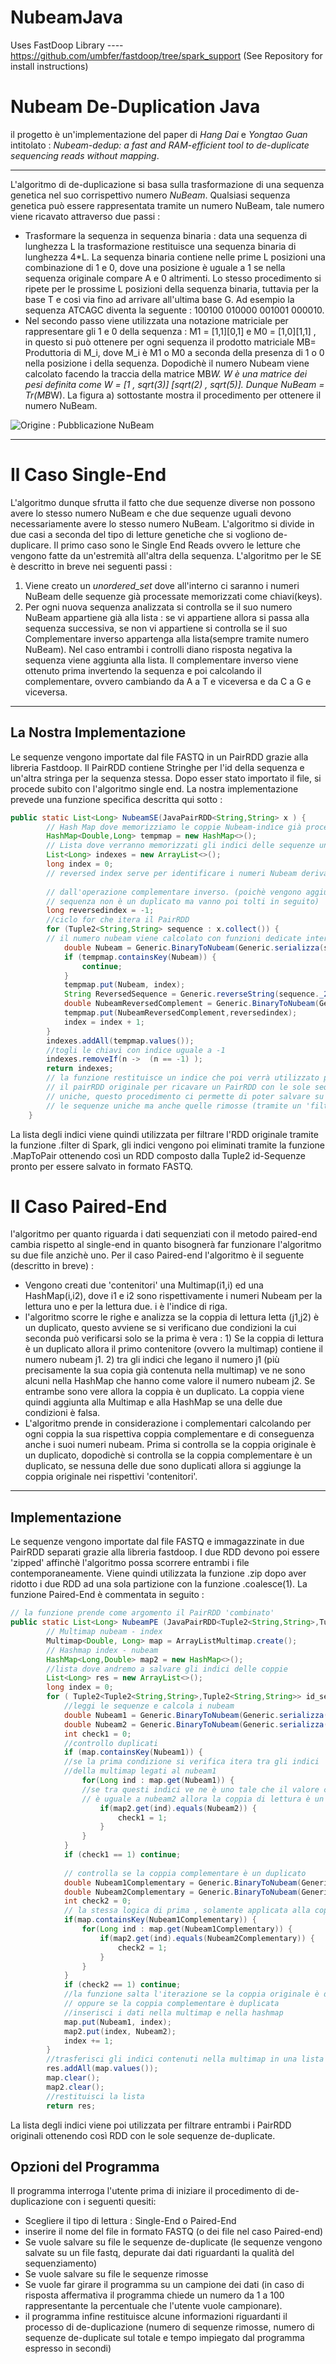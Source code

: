 # NubeamJava
Uses FastDoop Library ---- https://github.com/umbfer/fastdoop/tree/spark_support (See Repository for install instructions)

# Nubeam De-Duplication Java
il progetto è un'implementazione del paper di *Hang Dai* e *Yongtao Guan* intitolato : *Nubeam-dedup: a fast and RAM-efficient tool to
de-duplicate sequencing reads without mapping*.

------------


L'algoritmo di de-duplicazione si basa sulla trasformazione di una sequenza genetica nel suo corrispettivo numero *NuBeam*. Qualsiasi sequenza genetica può essere rappresentata tramite un numero NuBeam, tale numero viene ricavato attraverso due passi :
- Trasformare la sequenza in sequenza binaria : data una sequenza di lunghezza L la trasformazione restituisce una sequenza binaria di lunghezza 4*L. La sequenza binaria contiene nelle prime L posizioni una combinazione di 1 e 0, dove una posizione è uguale a 1 se nella sequenza originale compare A e 0 altrimenti. Lo stesso procedimento si ripete per le prossime L posizioni della sequenza binaria, tuttavia per la base T e così via fino ad arrivare all'ultima base G. Ad esempio la sequenza ATCAGC diventa la seguente : 100100 010000 001001 000010.
- Nel secondo passo viene utilizzata una notazione matriciale per rappresentare gli 1 e 0 della sequenza : M1 = [1,1][0,1] e M0 = [1,0][1,1] , in questo si può ottenere per ogni sequenza il prodotto matriciale MB= Produttoria di M_i,  dove M_i è M1 o M0 a seconda della presenza di 1 o 0 nella posizione i della sequenza. Dopodichè il numero Nubeam viene calcolato facendo la traccia della matrice MB*W. W è una matrice dei pesi definita come W = [1 , sqrt(3)] [sqrt(2) , sqrt(5)]. Dunque NuBeam = Tr(MB*W). La figura a) sottostante mostra il procedimento per ottenere il numero NuBeam.


![Origine : Pubblicazione NuBeam](https://oup.silverchair-cdn.com/oup/backfile/Content_public/Journal/bioinformatics/36/10/10.1093_bioinformatics_btaa112/2/m_btaa112f1.jpeg?Expires=1629501309&Signature=xe6TxW39cJUOSta8XCQhvbX-mrxvt2Eox2vSPl8APb8l8fwKRjPVexb4DFJgIBCGXZpg7es2sXujXC-IqsC0WY8-d9Feu5lQ8sedC2mmyGKDnMbXbEYx~eTaLOsZv5OHAJ4vAFFQaDlLcsO16rFj~Aku4Jp9S9cKjZ9dlO20aYsDKKxelMIUZ6GpWOY9gpE6GVWuy-JNyuH5Teu6MyKd1K8KQArO2gGzYceoLayNzFuTJnYwSRIjENNyHjJbGXYSZg4btkFqX1qo4s3BD9YfHPXCVVqSOlTaVppexQkWysFqEvyVuuwBOOJCG36C9vodTdk13WANM1Iuf8k31GcLvQ__&Key-Pair-Id=APKAIE5G5CRDK6RD3PGA "Origine : Pubblicazione NuBeam")


------------

# Il Caso Single-End
L'algoritmo dunque sfrutta il fatto che due sequenze diverse non possono avere lo stesso numero NuBeam e che due sequenze uguali devono necessariamente avere lo stesso numero NuBeam. L'algoritmo si divide in due casi a seconda del tipo di letture genetiche che si vogliono de-duplicare. 
Il primo caso sono le Single End Reads ovvero le letture che vengono fatte da un'estremità all'altra della sequenza. L'algoritmo per le SE è descritto in breve nei seguenti passi :
1.  Viene creato un *unordered_set* dove all'interno ci saranno i numeri NuBeam delle sequenze già processate memorizzati come chiavi(keys). 
2. Per ogni nuova sequenza analizzata si controlla se il suo numero NuBeam appartiene già alla lista : se vi appartiene allora si passa alla sequenza successiva, se non vi appartiene si controlla se il suo Complementare inverso appartenga alla lista(sempre tramite numero NuBeam). Nel caso entrambi i controlli diano risposta negativa la sequenza viene aggiunta alla lista.
Il complementare inverso viene ottenuto prima invertendo la sequenza e poi calcolando il complementare, ovvero cambiando da A a T e viceversa e da C a G e viceversa. 

------------

## La Nostra Implementazione
Le sequenze vengono importate dal file FASTQ in un PairRDD grazie alla libreria Fastdoop. Il PairRDD contiene Stringhe per l'id della sequenza e un'altra stringa per la sequenza stessa. Dopo esser stato importato il file, si procede subito con l'algoritmo single end. La nostra implementazione prevede una funzione specifica descritta qui sotto : 
```java
public static List<Long> NubeamSE(JavaPairRDD<String,String> x ) {
		// Hash Map dove memorizziamo le coppie Nubeam-indice già processate
		HashMap<Double,Long> tempmap = new HashMap<>();
		// Lista dove verranno memorizzati gli indici delle sequenze uniche
		List<Long> indexes = new ArrayList<>();
		long index = 0;
		// reversed index serve per identificare i numeri Nubeam derivanti
		
		// dall'operazione complementare inverso. (poichè vengono aggiunti se la 
		// sequenza non è un duplicato ma vanno poi tolti in seguito)
		long reversedindex = -1;
		//ciclo for che itera il PairRDD
		for (Tuple2<String,String> sequence : x.collect()) {
		// il numero nubeam viene calcolato con funzioni dedicate interne alla classe Generic
			double Nubeam = Generic.BinaryToNubeam(Generic.serializza(sequence._2()));
			if (tempmap.containsKey(Nubeam)) {
				continue;
			}
			tempmap.put(Nubeam, index);
			String ReversedSequence = Generic.reverseString(sequence._2());
			double NubeamReversedComplement = Generic.BinaryToNubeam(Generic.serializza(ReversedSequence));
			tempmap.put(NubeamReversedComplement,reversedindex);
			index = index + 1;
		}
		indexes.addAll(tempmap.values());
		//togli le chiavi con indice uguale a -1
		indexes.removeIf(n ->  (n == -1) );
		return indexes;
		// la funzione restituisce un indice che poi verrà utilizzato per filtrare
		// il pairRDD originale per ricavare un PairRDD con le sole sequenze 
		// uniche, questo procedimento ci permette di poter salvare su file sia 
		// le sequenze uniche ma anche quelle rimosse (tramite un 'filtro inverso')
	}
```
La lista degli indici viene quindi utilizzata per filtrare l'RDD originale tramite la funzione .filter di Spark, gli indici vengono poi eliminati tramite la funzione .MapToPair ottenendo così un RDD composto dalla Tuple2 id-Sequenze pronto per essere salvato in formato FASTQ.  
# Il Caso Paired-End
l'algoritmo per quanto riguarda i dati sequenziati con il metodo paired-end cambia rispetto al single-end in quanto bisognerà far funzionare l'algoritmo su due file anzichè uno.
Per il caso Paired-end l'algoritmo è il seguente (descritto in breve) :
- Vengono creati due 'contenitori' una Multimap(i1,i) ed una HashMap(i,i2), dove i1 e i2 sono rispettivamente i numeri Nubeam per la lettura uno e per la lettura due.
i è l'indice di riga. 
- l'algoritmo scorre le righe e analizza se la coppia di lettura letta (j1,j2) è un duplicato, questo avviene se si verificano due condizioni la cui seconda può verificarsi solo se la prima è vera : 1) Se la coppia di lettura è un duplicato allora il primo contenitore (ovvero la multimap) contiene il numero nubeam j1. 2) tra gli indici che legano il numero j1 (più precisamente la sua copia già contenuta nella multimap) ve ne sono alcuni nella HashMap che hanno come valore il numero nubeam j2. Se entrambe sono vere allora la coppia è un duplicato. La coppia viene quindi aggiunta alla Multimap e alla HashMap se una delle due condizioni è falsa.
- L'algoritmo prende in considerazione i complementari calcolando per ogni coppia la sua rispettiva coppia complementare e di conseguenza anche i suoi numeri nubeam. Prima si controlla se la coppia originale è un duplicato, dopodichè si controlla se la coppia complementare è un duplicato, se nessuna delle due sono duplicati allora si aggiunge la coppia originale nei rispettivi 'contenitori'.

------------


## Implementazione 
Le sequenze vengono importate dal file FASTQ e immagazzinate in due PairRDD separati grazie alla libreria fastdoop. I due RDD devono poi essere 'zipped' affinchè l'algoritmo possa scorrere entrambi i file contemporaneamente.
Viene quindi utilizzata la funzione .zip dopo aver ridotto i due RDD ad una sola partizione con la funzione .coalesce(1).
La funzione Paired-End è commentata in seguito :
```java
// la funzione prende come argomento il PairRDD 'combinato'
public static List<Long> NubeamPE (JavaPairRDD<Tuple2<String,String>,Tuple2<String,String>> x) {
		// Multimap nubeam - index
		Multimap<Double, Long> map = ArrayListMultimap.create();
		// Hashmap index - nubeam
		HashMap<Long,Double> map2 = new HashMap<>();
		//lista dove andremo a salvare gli indici delle coppie
		List<Long> res = new ArrayList<>();
		long index = 0;
		for ( Tuple2<Tuple2<String,String>,Tuple2<String,String>> id_sequence : x.collect() ) {
			//leggi le sequenze e calcola i nubeam
			double Nubeam1 = Generic.BinaryToNubeam(Generic.serializza(id_sequence._1._2()));
			double Nubeam2 = Generic.BinaryToNubeam(Generic.serializza(id_sequence._2._2()));
			int check1 = 0;
			//controllo duplicati 
			if (map.containsKey(Nubeam1)) {
			//se la prima condizione si verifica itera tra gli indici
			//della multimap legati al nubeam1
				for(Long ind : map.get(Nubeam1)) {
				//se tra questi indici ve ne è uno tale che il valore corrispondente
				// è uguale a nubeam2 allora la coppia di lettura è un duplicato
					if(map2.get(ind).equals(Nubeam2)) {
						check1 = 1;
					}
				}
			}
			if (check1 == 1) continue;
			
			// controlla se la coppia complementare è un duplicato
			double Nubeam1Complementary = Generic.BinaryToNubeam(Generic.serializza(Generic.Complementare(id_sequence._1._2())));
			double Nubeam2Complementary = Generic.BinaryToNubeam(Generic.serializza(Generic.Complementare(id_sequence._2._2())));
			int check2 = 0;
			// la stessa logica di prima , solamente applicata alla coppia complementare
			if(map.containsKey(Nubeam1Complementary)) {
				for(Long ind : map.get(Nubeam1Complementary)) {
					if(map2.get(ind).equals(Nubeam2Complementary)) {
						check2 = 1;
					}
				}
			}
			if (check2 == 1) continue;
			//la funzione salta l'iterazione se la coppia originale è duplicata 
			// oppure se la coppia complementare è duplicata
			//inserisci i dati nella multimap e nella hashmap
			map.put(Nubeam1, index);
			map2.put(index, Nubeam2);
			index += 1;
		}
		//trasferisci gli indici contenuti nella multimap in una lista
		res.addAll(map.values());
		map.clear();
		map2.clear();
		//restituisci la lista
		return res;
```

La lista degli indici viene poi utilizzata per filtrare entrambi i PairRDD originali ottenendo così RDD con le sole sequenze de-duplicate.
## Opzioni del Programma
Il programma interroga l'utente prima di iniziare il procedimento di de-duplicazione con i seguenti quesiti:
- Scegliere il tipo di lettura : Single-End o Paired-End
- inserire il nome del file in formato FASTQ (o dei file nel caso Paired-end)
- Se vuole salvare su file le sequenze de-duplicate (le sequenze vengono salvate su un file fastq, depurate dai dati riguardanti la qualità del sequenziamento)
- Se vuole salvare su file le sequenze rimosse
- Se vuole far girare il programma su un campione dei dati (in caso di risposta affermativa il programma chiede un numero da 1 a 100 rappresentante la percentuale che l'utente vuole campionare).
- il programma infine restituisce alcune informazioni riguardanti il processo di de-duplicazione (numero di sequenze rimosse, numero di sequenze de-duplicate sul totale e tempo impiegato dal programma espresso in secondi)
